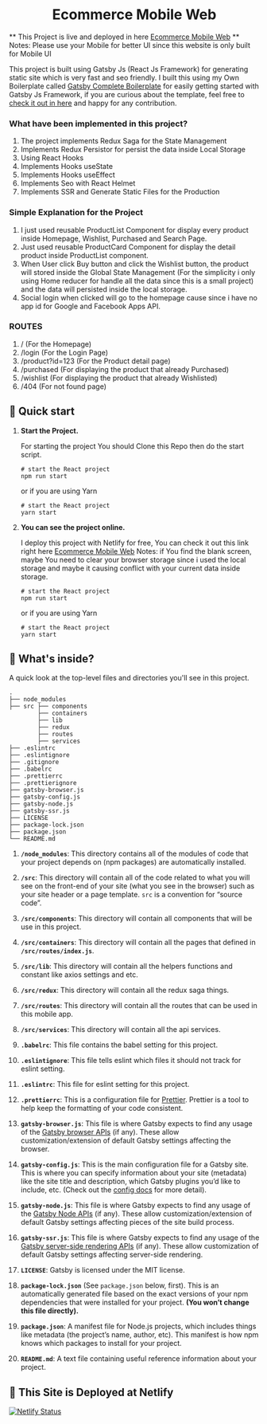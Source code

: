 <h1 align="center">
  Ecommerce Mobile Web
</h1>

** This Project is live and deployed in here [Ecommerce Mobile Web](https://ecommerce-mobile-web.netlify.app/) **
Notes: Please use your Mobile for better UI since this website is only built for Mobile UI

This project is built using Gatsby Js (React Js Framework) for generating static site which is very fast and seo friendly. I built this using my Own Boilerplate called [Gatsby Complete Boilerplate](https://github.com/gadanihiman/gatsby-complete-boilerplate) for easily getting started with Gatsby Js Framework, if you are curious about the template, feel free to [check it out in here](https://github.com/gadanihiman/gatsby-complete-boilerplate) and happy for any contribution.

### What have been implemented in this project?

1. The project implements Redux Saga for the State Management
3. Implements Redux Persistor for persist the data inside Local Storage
2. Using React Hooks
3. Implements Hooks useState
4. Implements Hooks useEffect
5. Implements Seo with React Helmet
6. Implements SSR and Generate Static Files for the Production

### Simple Explanation for the Project

1. I just used reusable ProductList Component for display every product inside Homepage, Wishlist, Purchased and Search Page.
2. Just used reusable ProductCard Component for display the detail product inside ProductList component.
3. When User click Buy button and click the Wishlist button, the product will stored inside the Global State Management (For the simplicity i only using Home reducer for handle all the data since this is a small project) and the data will persisted inside the local storage.
4. Social login when clicked will go to the homepage cause since i have no app id for Google and Facebook Apps API.

### ROUTES

1. / (For the Homepage)
2. /login (For the Login Page)
3. /product?id=123 (For the Product detail page)
4. /purchased (For displaying the product that already Purchased)
5. /wishlist (For displaying the product that already Wishlisted)
6. /404 (For not found page)

## 🚀 Quick start

1.  **Start the Project.**

    For starting the project You should Clone this Repo then do the start script.

    ```shell
    # start the React project
    npm run start
    ```
    or if you are using Yarn

    ```shell
    # start the React project
    yarn start
    ```

2.  **You can see the project online.**

    I deploy this project with Netlify for free, You can check it out this link right here [Ecommerce Mobile Web](https://ecommerce-mobile-web.netlify.app/)
    Notes: if You find the blank screen, maybe You need to clear your browser storage since i used the local storage and maybe it causing conflict with your current data inside storage.

    ```shell
    # start the React project
    npm run start
    ```
    or if you are using Yarn

    ```shell
    # start the React project
    yarn start
    ```

## 🧐 What's inside?

A quick look at the top-level files and directories you'll see in this project.

    .
    ├── node_modules
    ├── src ├── components
            ├── containers 
            ├── lib 
            ├── redux 
            ├── routes 
            ├── services 
    ├── .eslintrc
    ├── .eslintignore
    ├── .gitignore
    ├── .babelrc
    ├── .prettierrc
    ├── .prettierignore
    ├── gatsby-browser.js
    ├── gatsby-config.js
    ├── gatsby-node.js
    ├── gatsby-ssr.js
    ├── LICENSE
    ├── package-lock.json
    ├── package.json
    └── README.md

1.  **`/node_modules`**: This directory contains all of the modules of code that your project depends on (npm packages) are automatically installed.

2.  **`/src`**: This directory will contain all of the code related to what you will see on the front-end of your site (what you see in the browser) such as your site header or a page template. `src` is a convention for “source code”.

3.  **`/src/components`**: This directory will contain all components that will be use in this project.

4.  **`/src/containers`**: This directory will contain all the pages that defined in **`/src/routes/index.js`**.

4.  **`/src/lib`**: This directory will contain all the helpers functions and constant like axios settings and etc.

5.  **`/src/redux`**: This directory will contain all the redux saga things.

6.  **`/src/routes`**: This directory will contain all the routes that can be used in this mobile app.

7.  **`/src/services`**: This directory will contain all the api services.

8.  **`.babelrc`**: This file contains the babel setting for this project.

9.  **`.eslintignore`**: This file tells eslint which files it should not track for eslint setting.

10.  **`.eslintrc`**: This file for eslint setting for this project.

11.  **`.prettierrc`**: This is a configuration file for [Prettier](https://prettier.io/). Prettier is a tool to help keep the formatting of your code consistent.

12.  **`gatsby-browser.js`**: This file is where Gatsby expects to find any usage of the [Gatsby browser APIs](https://www.gatsbyjs.org/docs/browser-apis/) (if any). These allow customization/extension of default Gatsby settings affecting the browser.

13.  **`gatsby-config.js`**: This is the main configuration file for a Gatsby site. This is where you can specify information about your site (metadata) like the site title and description, which Gatsby plugins you’d like to include, etc. (Check out the [config docs](https://www.gatsbyjs.org/docs/gatsby-config/) for more detail).

14.  **`gatsby-node.js`**: This file is where Gatsby expects to find any usage of the [Gatsby Node APIs](https://www.gatsbyjs.org/docs/node-apis/) (if any). These allow customization/extension of default Gatsby settings affecting pieces of the site build process.

15.  **`gatsby-ssr.js`**: This file is where Gatsby expects to find any usage of the [Gatsby server-side rendering APIs](https://www.gatsbyjs.org/docs/ssr-apis/) (if any). These allow customization of default Gatsby settings affecting server-side rendering.

16.  **`LICENSE`**: Gatsby is licensed under the MIT license.

17. **`package-lock.json`** (See `package.json` below, first). This is an automatically generated file based on the exact versions of your npm dependencies that were installed for your project. **(You won’t change this file directly).**

18. **`package.json`**: A manifest file for Node.js projects, which includes things like metadata (the project’s name, author, etc). This manifest is how npm knows which packages to install for your project.

19. **`README.md`**: A text file containing useful reference information about your project.

## 💫 This Site is Deployed at Netlify

[![Netlify Status](https://api.netlify.com/api/v1/badges/556d774a-6519-43f3-97ac-e14ad7438258/deploy-status)](https://app.netlify.com/sites/ecommerce-mobile-web/deploys)
